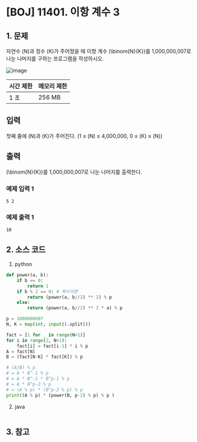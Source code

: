 # [BOJ] 11401. 이항 계수 3

## 1. 문제

자연수 
\(N\)과 정수 
\(K\)가 주어졌을 때 이항 계수 
\(\binom{N}{K}\)를 1,000,000,007로 나눈 나머지를 구하는 프로그램을 작성하시오.

![image](https://github.com/kimho1wq/TIL/assets/15611500/d38f0010-b960-41ac-b62f-b3a2a6de618d)

| 시간 제한 | 메모리 제한 |
|:------|:-------| 
| 1 초   | 256 MB |


## 입력

첫째 줄에 
\(N\)과 
\(K\)가 주어진다. (1 ≤ 
\(N\) ≤ 4,000,000, 0 ≤ 
\(K\) ≤ 
\(N\))

## 출력

 
\(\binom{N}{K}\)를 1,000,000,007로 나눈 나머지를 출력한다.

### 예제 입력 1

```
5 2
```

### 예제 출력 1

```
10
```


## 2. 소스 코드

1. python

```python
def power(a, b):
    if b == 0:
        return 1
    if b % 2 == 0: # 짝수이면
        return (power(a, b//2) ** 2) % p 
    else:
        return (power(a, b//2) ** 2 * a) % p

p = 1000000007
N, K = map(int, input().split())

fact = [1 for _ in range(N+1)]
for i in range(2, N+1):
    fact[i] = fact[i-1] * i % p
A = fact[N]
B = (fact[N-K] * fact[K]) % p

# (A/B) % p 
# = A * B^-1 % p 
# = A * B^-1 * B^p-1 % p 
# = A * B^p-2 % p 
# = (A % p) * (B^p-2 % p) % p 
print((A % p) * (power(B, p-2) % p) % p )
```

2. java

```java

```


## 3. 참고

```

```



